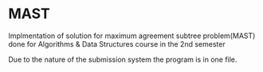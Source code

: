 # MAST

Implmentation of solution for maximum agreement subtree problem(MAST) done for Algorithms & Data Structures course in the 2nd semester

Due to the nature of the submission system the program is in one file.
